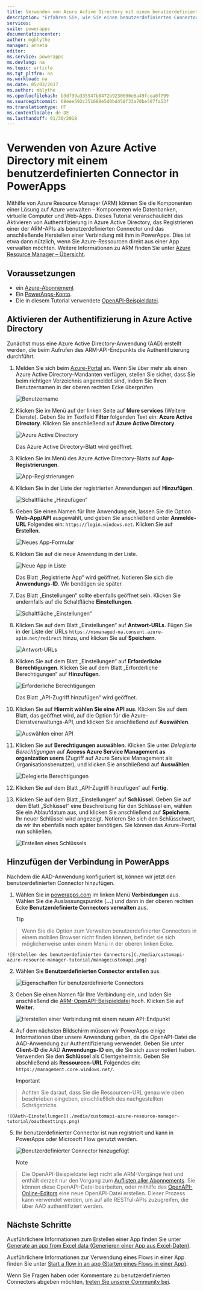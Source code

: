 ```yaml
---
title: Verwenden von Azure Active Directory mit einem benutzerdefinierten Connector | Microsoft-Dokumentation
description: "Erfahren Sie, wie Sie einen benutzerdefinierten Connector für Azure Resource Manager mit Azure Active Directory-Authentifizierung erstellen."
services: 
suite: powerapps
documentationcenter: 
author: mgblythe
manager: anneta
editor: 
ms.service: powerapps
ms.devlang: na
ms.topic: article
ms.tgt_pltfrm: na
ms.workload: na
ms.date: 05/03/2017
ms.author: mblythe
ms.openlocfilehash: b3df99a335947b0472b9230090e6a49fcea0f799
ms.sourcegitcommit: 68eee592c351688e5d0bd458f33a70be507fa53f
ms.translationtype: HT
ms.contentlocale: de-DE
ms.lasthandoff: 01/30/2018
---
```

# <a name="use-azure-active-directory-with-a-custom-connector-in-powerapps"></a>Verwenden von Azure Active Directory mit einem benutzerdefinierten Connector in PowerApps
Mithilfe von Azure Resource Manager (ARM) können Sie die Komponenten einer Lösung auf Azure verwalten – Komponenten wie Datenbanken, virtuelle Computer und Web-Apps. Dieses Tutorial veranschaulicht das Aktivieren von Authentifizierung in Azure Active Directory, das Registrieren einer der ARM-APIs als benutzerdefinierten Connector und das anschließende Herstellen einer Verbindung mit ihm in PowerApps. Dies ist etwa dann nützlich, wenn Sie Azure-Ressourcen direkt aus einer App verwalten möchten. Weitere Informationen zu ARM finden Sie unter [Azure Resource Manager – Übersicht](https://docs.microsoft.com/azure/azure-resource-manager/resource-group-overview).

## <a name="prerequisites"></a>Voraussetzungen
* ein [Azure-Abonnement](https://azure.microsoft.com/free/)
* Ein [PowerApps-Konto](https://powerapps.microsoft.com).
* Die in diesem Tutorial verwendete [OpenAPI-Beispieldatei](http://pwrappssamples.blob.core.windows.net/samples/AzureResourceManager.json).

## <a name="enable-authentication-in-azure-active-directory"></a>Aktivieren der Authentifizierung in Azure Active Directory
Zunächst muss eine Azure Active Directory-Anwendung (AAD) erstellt werden, die beim Aufrufen des ARM-API-Endpunkts die Authentifizierung durchführt.

1. Melden Sie sich beim [Azure-Portal](https://portal.azure.com) an.  Wenn Sie über mehr als einen Azure Active Directory-Mandanten verfügen, stellen Sie sicher, dass Sie beim richtigen Verzeichnis angemeldet sind, indem Sie Ihren Benutzernamen in der oberen rechten Ecke überprüfen.
   
    ![Benutzername](./media/customapi-azure-resource-manager-tutorial/current-user.png)
2. Klicken Sie im Menü auf der linken Seite auf **More services** (Weitere Dienste).  Geben Sie im Textfeld **Filter** folgenden Text ein: **Azure Active Directory**. Klicken Sie anschließend auf **Azure Active Directory**.
   
    ![Azure Active Directory](./media/customapi-azure-resource-manager-tutorial/azureaad.png)
   
    Das Azure Active Directory-Blatt wird geöffnet.   
3. Klicken Sie im Menü des Azure Active Directory-Blatts auf **App-Registrierungen**.
   
    ![App-Registrierungen](./media/customapi-azure-resource-manager-tutorial/azureapplication.png)
4. Klicken Sie in der Liste der registrierten Anwendungen auf **Hinzufügen**.
   
    ![Schaltfläche „Hinzufügen“](./media/customapi-azure-resource-manager-tutorial/add-app-btn.png)   
5. Geben Sie einen Namen für Ihre Anwendung ein, lassen Sie die Option **Web-App/API** ausgewählt, und geben Sie anschließend unter **Anmelde-URL** Folgendes ein: `https://login.windows.net`.  Klicken Sie auf **Erstellen**.  
   
    ![Neues App-Formular](./media/customapi-azure-resource-manager-tutorial/newapplication.png)
6. Klicken Sie auf die neue Anwendung in der Liste.
   
    ![Neue App in Liste](./media/customapi-azure-resource-manager-tutorial/newapplication2.png)
   
    Das Blatt „Registrierte App“ wird geöffnet.  Notieren Sie sich die **Anwendungs-ID**.  Wir benötigen sie später.
7. Das Blatt „Einstellungen“ sollte ebenfalls geöffnet sein.  Klicken Sie andernfalls auf die Schaltfläche **Einstellungen**.
   
    ![Schaltfläche „Einstellungen“](./media/customapi-azure-resource-manager-tutorial/settings-btn.png)
8. Klicken Sie auf dem Blatt „Einstellungen“ auf **Antwort-URLs**. Fügen Sie in der Liste der URLs `https://msmanaged-na.consent.azure-apim.net/redirect` hinzu, und klicken Sie auf **Speichern**.
   
    ![Antwort-URLs](./media/customapi-azure-resource-manager-tutorial/reply-urls.png)
9. Klicken Sie auf dem Blatt „Einstellungen“ auf **Erforderliche Berechtigungen**.  Klicken Sie auf dem Blatt „Erforderliche Berechtigungen“ auf **Hinzufügen**.
   
    ![Erforderliche Berechtigungen](./media/customapi-azure-resource-manager-tutorial/permissions.png)
   
    Das Blatt „API-Zugriff hinzufügen“ wird geöffnet.
10. Klicken Sie auf **Hiermit wählen Sie eine API aus**. Klicken Sie auf dem Blatt, das geöffnet wird, auf die Option für die Azure-Dienstverwaltungs-API, und klicken Sie anschließend auf **Auswählen**.
    
    ![Auswählen einer API](./media/customapi-azure-resource-manager-tutorial/permissions2.png)
11. Klicken Sie auf **Berechtigungen auswählen**.  Klicken Sie unter *Delegierte Berechtigungen* auf **Access Azure Service Management as organization users** (Zugriff auf Azure Service Management als Organisationsbenutzer), und klicken Sie anschließend auf **Auswählen**.
    
    ![Delegierte Berechtigungen](./media/customapi-azure-resource-manager-tutorial/permissions3.png)
12. Klicken Sie auf dem Blatt „API-Zugriff hinzufügen“ auf **Fertig**.
13. Klicken Sie auf dem Blatt „Einstellungen“ auf **Schlüssel**.  Geben Sie auf dem Blatt „Schlüssel“ eine Beschreibung für den Schlüssel ein, wählen Sie ein Ablaufdatum aus, und klicken Sie anschließend auf **Speichern**.  Ihr neuer Schlüssel wird angezeigt.  Notieren Sie sich den Schlüsselwert, da wir ihn ebenfalls noch später benötigen.  Sie können das Azure-Portal nun schließen.
    
    ![Erstellen eines Schlüssels](./media/customapi-azure-resource-manager-tutorial/configurekeys.png)

## <a name="add-the-connection-in-powerapps"></a>Hinzufügen der Verbindung in PowerApps
Nachdem die AAD-Anwendung konfiguriert ist, können wir jetzt den benutzerdefinierten Connector hinzufügen.

1. Wählen Sie in [powerapps.com](https://web.powerapps.com) im linken Menü **Verbindungen** aus. Wählen Sie die Auslassungspunkte (**...**) und dann in der oberen rechten Ecke **Benutzerdefinierte Connectors verwalten** aus.
   
     > [!TIP]
> Wenn Sie die Option zum Verwalten benutzerdefinierter Connectors in einem mobilen Browser nicht finden können, befindet sie sich möglicherweise unter einem Menü in der oberen linken Ecke.
   
    ![Erstellen des benutzerdefinierten Connectors](./media/customapi-azure-resource-manager-tutorial/managecustomapi.png)  
2. Wählen Sie **Benutzerdefinierten Connector erstellen** aus.
   
    ![Eigenschaften für benutzerdefinierte Connectors](./media/customapi-azure-resource-manager-tutorial/newcustomapi.png)
3. Geben Sie einen Namen für Ihre Verbindung ein, und laden Sie anschließend die [ARM-OpenAPI-Beispieldatei](http://pwrappssamples.blob.core.windows.net/samples/AzureResourceManager.json) hoch.  Klicken Sie auf **Weiter**.  
   
    ![Herstellen einer Verbindung mit einem neuen API-Endpunkt](./media/customapi-azure-resource-manager-tutorial/createcustom.png)
4. Auf dem nächsten Bildschirm müssen wir PowerApps einige Informationen über unsere Anwendung geben, da die OpenAPI-Datei die AAD-Anwendung zur Authentifizierung verwendet.  Geben Sie unter **Client-ID** die AAD **Anwendungs-ID** ein, die Sie sich zuvor notiert haben.  Verwenden Sie den **Schlüssel** als Clientgeheimnis.  Geben Sie abschließend als **Ressourcen-URL** Folgendes ein: `https://management.core.windows.net/`.
   
    > [!IMPORTANT]
> Achten Sie darauf, dass Sie die Ressourcen-URL genau wie oben beschrieben eingeben, einschließlich des nachgestellten Schrägstrichs.
   
    ![OAuth-Einstellungen](./media/customapi-azure-resource-manager-tutorial/oauthsettings.png)
5. Ihr benutzerdefinierter Connector ist nun registriert und kann in PowerApps oder Microsoft Flow genutzt werden.
   
    ![Benutzerdefinierter Connector hinzugefügt](./media/customapi-azure-resource-manager-tutorial/createdcustomapi.png)
   
    > [!NOTE]
> Die OpenAPI-Beispieldatei legt nicht alle ARM-Vorgänge fest und enthält derzeit nur den Vorgang zum [Auflisten aller Abonnements](https://msdn.microsoft.com/library/azure/dn790531.aspx).  Sie können diese OpenAPI-Datei bearbeiten, oder mithilfe des [OpenAPI-Online-Editors](http://editor.swagger.io/) eine neue OpenAPI-Datei erstellen. Dieser Prozess kann verwendet werden, um auf alle RESTful-APIs zuzugreifen, die über AAD authentifiziert werden.

## <a name="next-steps"></a>Nächste Schritte
Ausführlichere Informationen zum Erstellen einer App finden Sie unter [Generate an app from Excel data (Generieren einer App aus Excel-Daten)](get-started-create-from-data.md).

Ausführlichere Informationen zur Verwendung eines Flows in einer App finden Sie unter [Start a flow in an app (Starten eines Flows in einer App)](using-logic-flows.md).

Wenn Sie Fragen haben oder Kommentare zu benutzerdefinierten Connectors abgeben möchten, [treten Sie unserer Community bei](https://aka.ms/powerapps-community).

